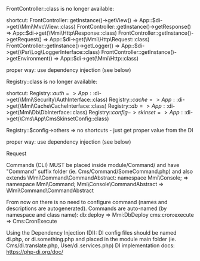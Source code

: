 FrontController::class is no longer available:

shortcut:
FrontController::getInstance()->getView() => App::$di->get(\Mmi\Mvc\View::class)
FrontController::getInstance()->getResponse() => App::$di->get(\Mmi\Http\Response::class)
FrontController::getInstance()->getRequest() => App::$di->get(\Mmi\Http\Request::class)
FrontController::getInstance()->getLogger() => App::$di->get(\Psr\Log\LoggerInterface::class)
FrontController::getInstance()->getEnvironment() => App::$di->get(\Mmi\Http\::class)

proper way:
use dependency injection (see below)

Registry::class is no longer available:

shortcut:
Registry::$auth => App::$di->get(\Mmi\Security\AuthInterface::class)
Registry::$cache => App::$di->get(\Mmi\Cache\CacheInterface::class)
Registry::$db => App::$di->get(Mmi\Db\DbInterface::class)
Registry::$config->skinset => App::$di->get(\Cms\App\CmsSkinsetConfig::class)

Registry::$config->others => no shortcuts - just get proper value from the DI

proper way:
use dependency injection (see below)

Request 

Commands (CLI) MUST be placed inside module/Command/ and have "Command" suffix folder
(ie. Cms/Command/SomeCommand.php) and also extends \Mmi\Command\CommandAbstract:
namespace Mmi\Console; => namespace Mmi\Command;
Mmi\Console\CommandAbstract => \Mmi\Command\CommandAbstract

From now on there is no need to configure command (names and descriptions are autogenerated).
Commands are auto-named (by namespace and class name):
db:deploy => Mmi:DbDeploy
cms:cron:execute => Cms:CronExecute

Using the Dependency Injection (DI):
DI config files should be named di.php, or di.something.php and placed in the module main folder
(ie. Cms/di.translate.php, User/di.services.php)
DI implementation docs: https://php-di.org/doc/
